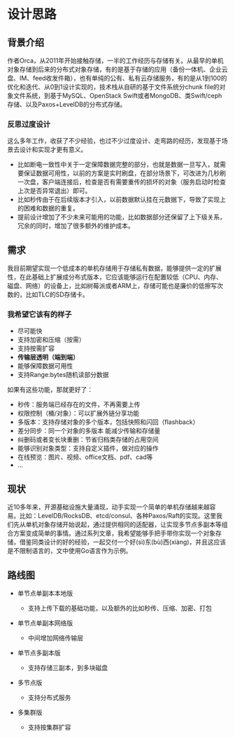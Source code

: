 # 设计思路

## 背景介绍

作者Orca，从2011年开始接触存储，一半的工作经历与存储有关。从最早的单机对象存储到后来的分布式对象存储，有的是基于存储的应用（备份一体机、企业云盘、IM、feed收发件箱），也有单纯的公有、私有云存储服务，有的是从1到100的优化和迭代、从0到1设计实现的，技术栈从自研的基于文件系统分chunk file的对象文件系统，到基于MySQL、OpenStack Swift或者MongoDB、类Swift/ceph存储、以及Paxos+LevelDB的分布式存储。

### 反思过度设计

这么多年工作，收获了不少经验，也过不少过度设计、走弯路的经历，发现基于场景去设计和实现才更有意义。
- 比如断电一致性中关于一定保障数据完整的部分，也就是数据一旦写入，就需要保证数据可用性，以前的方案是实时刷盘，在部分场景下，可改进为几秒刷一次盘，客户端连接后，检查是否有需要重传的损坏的对象（服务启动时检查上次是否异常退出）即可。
- 比如秒传由于在后续版本才引入，以前数据默认挂在元数据下，导致了实现上的困难和数据的重复。
- 提前设计增加了不少未来可能用的功能，比如数据部分还保留了上下级关系，冗余的同时，增加了很多额外的维护成本。

## 需求

我目前期望实现一个低成本的单机存储用于存储私有数据，能够提供一定的扩展性，在此基础上扩展成分布式版本，它应该能够运行在配置较低（CPU、内存、磁盘、网络）的设备上，比如树莓派或者ARM上，存储可能也是廉价的低擦写次数的，比如TLC的SD存储卡。

### 我希望它该有的样子

- 尽可能快
- 支持加密和压缩（按需）
- 支持按需扩容
- **传输层透明（端到端）**
- 能够保障数据可用性
- 支持Range:bytes随机读部分数据

如果有这些功能，那就更好了：

- 秒传：服务端已经存在的文件，不再需要上传
- 权限控制（桶/对象）：可以扩展外链分享功能
- 多版本：支持存储对象的多个版本，包括快照和闪回（flashback）
- 差分同步：同一个对象的多版本  能减少传输和存储量
- 纠删码或者变长块重删：节省归档类存储的占用空间
- 能够识别对象类型：支持自定义插件，做对应的操作
- 在线预览：图片、视频、office文档、pdf、cad等
- ...

## 现状

近10多年来，开源基础设施大量涌现，动手实现一个简单的单机存储越来越容易。比如：LevelDB/RocksDB、etcd/consul、各种Paxos/Raft的实现。这里我们先从单机对象存储开始说起，通过提供相同的适配器，让实现多节点多副本等组合方案变成简单的事情。通过系列文章，我希望能够手把手带你实现一个对象存储，借鉴同类设计的好的经验，一起交付一个好(sì)东(bù)西(xiàng)，并且这应该是不限制语言的，文中使用Go语言作为示例。

## 路线图

- 单节点单副本本地版

  - 支持上传下载的基础功能，以及额外的比如秒传、压缩、加密、打包

- 单节点单副本网络版

  - 中间增加网络传输层

- 单节点多副本版

  - 支持存储三副本，到多块磁盘

- 多节点版

  - 支持分布式服务

- 多集群版

  - 支持按集群扩容
